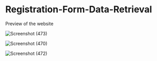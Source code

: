 # Registration-Form-Data-Retrieval


Preview of the website

![Screenshot (473)](https://user-images.githubusercontent.com/113922021/198871107-29865a0c-1d82-4a91-8c29-661d72078c61.png)


![Screenshot (470)](https://user-images.githubusercontent.com/113922021/198871152-1ab0b648-2773-4eec-b8b8-1a66fcb898b5.png)


![Screenshot (472)](https://user-images.githubusercontent.com/113922021/198871175-ea69d306-b883-43a0-b68c-e49d9bc72eca.png)
